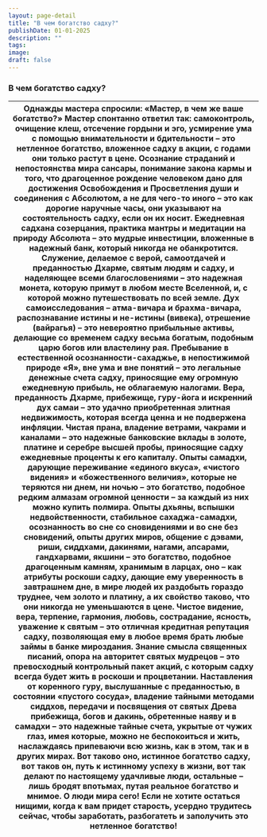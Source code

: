 ```yaml
---
layout: page-detail
title: "В чем богатство садху?"
publishDate: 01-01-2025
description: ""
tags:
image:
draft: false
---
```


### В чем богатство садху?

| Однажды мастера спросили: «Мастер, в чем же ваше богатство?» Мастер спонтанно ответил так:  самоконтроль, очищение клеш, отсечение гордыни и эго,  усмирение ума с помощью внимательности и бдительности –  это нетленное богатство, вложенное садху в акции, с годами они только растут в цене. Осознание страданий и непостоянства мира сансары,  понимание закона кармы и того,  что драгоценное рождение человеком дано  для достижения Освобождения и Просветления души и соединения с Абсолютом,  а не для чего-то иного – это как дорогие наручные часы,  они указывают на состоятельность садху,  если он их носит. Ежедневная садхана созерцания,  практика мантры и медитации на природу Абсолюта –  это мудрые инвестиции,  вложенные в надежный банк, который никогда не обанкротится. Служение, делаемое с верой,  самоотдачей и преданностью Дхарме,  святым людям и садху, и наделяющее всеми благословениями – это надежная монета,  которую примут в любом месте Вселенной,  и, с которой можно путешествовать по всей земле. Дух самоисследования – атма-вичара и брахма-вичара,  распознавание истины и не-истины (вивека),  отрешение (вайрагья) – это невероятно прибыльные активы,  делающие со временем садху весьма богатым,  подобным царю богов или властелину рая. Пребывание в естественной осознанности-сахаджье,  в непостижимой природе «Я», вне ума и вне понятий – это легальные денежные счета садху,  приносящие ему огромную ежедневную прибыль,  не облагаемую налогами. Вера, преданность Дхарме, прибежище, гуру-йога  и искренний дух самаи –  это удачно приобретенная элитная недвижимость,  которая всегда ценна и не подвержена инфляции. Чистая прана, владение ветрами, чакрами и каналами –  это надежные банковские вклады в золоте,  платине и серебре высшей пробы,  приносящие садху ежедневные проценты к его капиталу. Опыты самадхи, дарующие переживание «единого вкуса»,  «чистого видения» и «божественного величия»,  которые не теряются ни днем, ни ночью – это богатство, подобное редким алмазам огромной ценности –  за каждый из них можно купить полмира. Опыты дхьяны, вспышки недвойственности,  стабильное сахаджа-самадхи, осознанность во сне со сновидениями и во сне без сновидений,  опыты других миров,  общение с дэвами, риши, сиддхами,  дакинями, нагами, апсарами, гандхарвами, якшини –  это богатство, подобное драгоценным камням,  хранимым в ларцах,  оно – как атрибуты роскоши садху, дающие ему уверенность в завтрашнем дне,  в мире людей их раздобыть гораздо труднее,  чем золото и платину, а их свойство таково, что они никогда не уменьшаются в цене. Чистое видение, вера, терпение, гармония, любовь,  сострадание, ясность, уважение к святым –  это отличная кредитная репутация садху,  позволяющая ему в любое время брать любые займы в банке мироздания. Знание смысла священных писаний,  опора на авторитет святых мудрецов –  это превосходный контрольный пакет акций, с которым садху всегда будет жить в роскоши и процветании. Наставления от коренного гуру,  выслушанные с преданностью, в состоянии «пустого сосуда»,  владение тайными методами сиддхов,  передачи и посвящения от святых Древа прибежища, богов и дакинь, обретенные наяву и в самадхи –  это надежные тайные счета,  укрытые от чужих глаз, имея которые,  можно не беспокоиться и жить, наслаждаясь припеваючи всю жизнь,  как в этом, так и в других мирах. Вот таково оно, истинное богатство садху,  вот таков он, путь к истинному успеху в жизни,  вот так делают по настоящему удачливые люди,  остальные – лишь бродят впотьмах, путая реальное богатство и мнимое. О люди мира сего!  Если не хотите остаться нищими,  когда к вам придет старость,  усердно трудитесь сейчас, чтобы заработать,  разбогатеть и заполучить это нетленное богатство! |
| ------------------------------------------------------------------------------------------------------------------------------------------------------------------------------------------------------------------------------------------------------------------------------------------------------------------------------------------------------------------------------------------------------------------------------------------------------------------------------------------------------------------------------------------------------------------------------------------------------------------------------------------------------------------------------------------------------------------------------------------------------------------------------------------------------------------------------------------------------------------------------------------------------------------------------------------------------------------------------------------------------------------------------------------------------------------------------------------------------------------------------------------------------------------------------------------------------------------------------------------------------------------------------------------------------------------------------------------------------------------------------------------------------------------------------------------------------------------------------------------------------------------------------------------------------------------------------------------------------------------------------------------------------------------------------------------------------------------------------------------------------------------------------------------------------------------------------------------------------------------------------------------------------------------------------------------------------------------------------------------------------------------------------------------------------------------------------------------------------------------------------------------------------------------------------------------------------------------------------------------------------------------------------------------------------------------------------------------------------------------------------------------------------------------------------------------------------------------------------------------------------------------------------------------------------------------------------------------------------------------------------------------------------------------------------------------------------------------------------------------------------------------------------------------------------------------------------------------------------------------------------------------------------------------------------------------------------------------------------------------------------------------------------------------------------------------------------------------------------------------------------------------------------------------------------------------------------------------------------------------------------------------------------------------------------------------------------------------------------------------------------------------------------------------------------------------------------------------------------------------------------------------------------------------------------------------------------------------------------------------------------------------------------------------------------------------------------------------------------------------------------------------------------------------------------------------------------------------------ |
  
  
